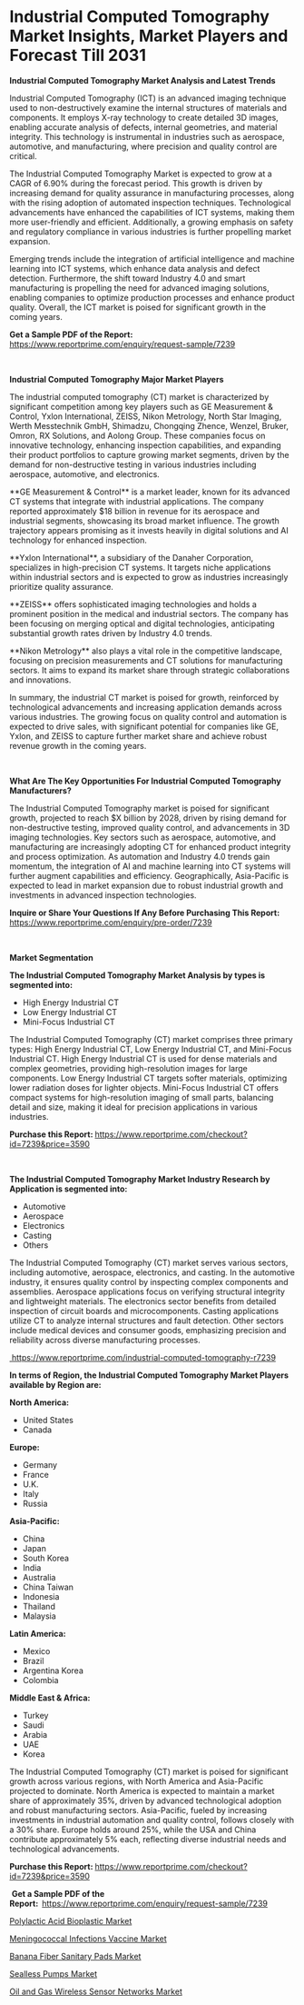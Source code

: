 <p><h1>Industrial Computed Tomography Market Insights, Market Players and Forecast Till 2031</h1></p><p><strong>Industrial Computed Tomography Market Analysis and Latest Trends</strong></p>
<p><p>Industrial Computed Tomography (ICT) is an advanced imaging technique used to non-destructively examine the internal structures of materials and components. It employs X-ray technology to create detailed 3D images, enabling accurate analysis of defects, internal geometries, and material integrity. This technology is instrumental in industries such as aerospace, automotive, and manufacturing, where precision and quality control are critical.</p><p>The Industrial Computed Tomography Market is expected to grow at a CAGR of 6.90% during the forecast period. This growth is driven by increasing demand for quality assurance in manufacturing processes, along with the rising adoption of automated inspection techniques. Technological advancements have enhanced the capabilities of ICT systems, making them more user-friendly and efficient. Additionally, a growing emphasis on safety and regulatory compliance in various industries is further propelling market expansion. </p><p>Emerging trends include the integration of artificial intelligence and machine learning into ICT systems, which enhance data analysis and defect detection. Furthermore, the shift toward Industry 4.0 and smart manufacturing is propelling the need for advanced imaging solutions, enabling companies to optimize production processes and enhance product quality. Overall, the ICT market is poised for significant growth in the coming years.</p></p>
<p><strong>Get a Sample PDF of the Report:&nbsp;</strong> <a href="https://www.reportprime.com/enquiry/request-sample/7239?utm_campaign=1833&utm_medium=2&utm_source=Github&utm_content=ia&utm_term=25112024&utm_id=industrial-computed-tomography">https://www.reportprime.com/enquiry/request-sample/7239</a></p>
<p>&nbsp;</p>
<p><strong>Industrial Computed Tomography Major Market Players</strong></p>
<p><p>The industrial computed tomography (CT) market is characterized by significant competition among key players such as GE Measurement & Control, Yxlon International, ZEISS, Nikon Metrology, North Star Imaging, Werth Messtechnik GmbH, Shimadzu, Chongqing Zhence, Wenzel, Bruker, Omron, RX Solutions, and Aolong Group. These companies focus on innovative technology, enhancing inspection capabilities, and expanding their product portfolios to capture growing market segments, driven by the demand for non-destructive testing in various industries including aerospace, automotive, and electronics.</p><p>**GE Measurement & Control** is a market leader, known for its advanced CT systems that integrate with industrial applications. The company reported approximately $18 billion in revenue for its aerospace and industrial segments, showcasing its broad market influence. The growth trajectory appears promising as it invests heavily in digital solutions and AI technology for enhanced inspection.</p><p>**Yxlon International**, a subsidiary of the Danaher Corporation, specializes in high-precision CT systems. It targets niche applications within industrial sectors and is expected to grow as industries increasingly prioritize quality assurance. </p><p>**ZEISS** offers sophisticated imaging technologies and holds a prominent position in the medical and industrial sectors. The company has been focusing on merging optical and digital technologies, anticipating substantial growth rates driven by Industry 4.0 trends.</p><p>**Nikon Metrology** also plays a vital role in the competitive landscape, focusing on precision measurements and CT solutions for manufacturing sectors. It aims to expand its market share through strategic collaborations and innovations.</p><p>In summary, the industrial CT market is poised for growth, reinforced by technological advancements and increasing application demands across various industries. The growing focus on quality control and automation is expected to drive sales, with significant potential for companies like GE, Yxlon, and ZEISS to capture further market share and achieve robust revenue growth in the coming years.</p></p>
<p>&nbsp;</p>
<p><strong>What Are The Key Opportunities For Industrial Computed Tomography Manufacturers?</strong></p>
<p><p>The Industrial Computed Tomography market is poised for significant growth, projected to reach $X billion by 2028, driven by rising demand for non-destructive testing, improved quality control, and advancements in 3D imaging technologies. Key sectors such as aerospace, automotive, and manufacturing are increasingly adopting CT for enhanced product integrity and process optimization. As automation and Industry 4.0 trends gain momentum, the integration of AI and machine learning into CT systems will further augment capabilities and efficiency. Geographically, Asia-Pacific is expected to lead in market expansion due to robust industrial growth and investments in advanced inspection technologies.</p></p>
<p><strong>Inquire or Share Your Questions If Any Before Purchasing This Report:</strong> <a href="https://www.reportprime.com/enquiry/pre-order/7239?utm_campaign=1833&utm_medium=2&utm_source=Github&utm_content=ia&utm_term=25112024&utm_id=industrial-computed-tomography">https://www.reportprime.com/enquiry/pre-order/7239</a></p>
<p>&nbsp;</p>
<p><strong>Market Segmentation</strong></p>
<p><strong>The Industrial Computed Tomography Market Analysis by types is segmented into:</strong></p>
<p><ul><li>High Energy Industrial CT</li><li>Low Energy Industrial CT</li><li>Mini-Focus Industrial CT</li></ul></p>
<p><p>The Industrial Computed Tomography (CT) market comprises three primary types: High Energy Industrial CT, Low Energy Industrial CT, and Mini-Focus Industrial CT. High Energy Industrial CT is used for dense materials and complex geometries, providing high-resolution images for large components. Low Energy Industrial CT targets softer materials, optimizing lower radiation doses for lighter objects. Mini-Focus Industrial CT offers compact systems for high-resolution imaging of small parts, balancing detail and size, making it ideal for precision applications in various industries.</p></p>
<p><strong>Purchase this Report:&nbsp;</strong><a href="https://www.reportprime.com/checkout?id=7239&price=3590&utm_campaign=1833&utm_medium=2&utm_source=Github&utm_content=ia&utm_term=25112024&utm_id=industrial-computed-tomography">https://www.reportprime.com/checkout?id=7239&price=3590</a></p>
<p>&nbsp;</p>
<p><strong>The Industrial Computed Tomography Market Industry Research by Application is segmented into:</strong></p>
<p><ul><li>Automotive</li><li>Aerospace</li><li>Electronics</li><li>Casting</li><li>Others</li></ul></p>
<p><p>The Industrial Computed Tomography (CT) market serves various sectors, including automotive, aerospace, electronics, and casting. In the automotive industry, it ensures quality control by inspecting complex components and assemblies. Aerospace applications focus on verifying structural integrity and lightweight materials. The electronics sector benefits from detailed inspection of circuit boards and microcomponents. Casting applications utilize CT to analyze internal structures and fault detection. Other sectors include medical devices and consumer goods, emphasizing precision and reliability across diverse manufacturing processes.</p></p>
<p><a href="https://www.reportprime.com/industrial-computed-tomography-r7239?utm_campaign=1833&utm_medium=2&utm_source=Github&utm_content=ia&utm_term=25112024&utm_id=industrial-computed-tomography">&nbsp;https://www.reportprime.com/industrial-computed-tomography-r7239</a></p>
<p><strong>In terms of Region, the Industrial Computed Tomography Market Players available by Region are:</strong></p>
<p>
    <p> <strong> North America: </strong>
        <ul>
            <li>United States</li>
            <li>Canada</li>
        </ul>
        </p> 
    <p> <strong> Europe: </strong>
        <ul>
            <li>Germany</li>
            <li>France</li>
            <li>U.K.</li>
            <li>Italy</li>
            <li>Russia</li>
        </ul>
        </p> 
    <p> <strong> Asia-Pacific: </strong>
        <ul>
            <li>China</li>
            <li>Japan</li>
            <li>South Korea</li>
            <li>India</li>
            <li>Australia</li>
            <li>China Taiwan</li>
            <li>Indonesia</li>
            <li>Thailand</li>
            <li>Malaysia</li>
        </ul>
        </p> 
    <p> <strong> Latin America: </strong>
        <ul>
            <li>Mexico</li>
            <li>Brazil</li>
            <li>Argentina Korea</li>
            <li>Colombia</li>
        </ul>
        </p> 
    <p> <strong> Middle East & Africa: </strong>
        <ul>
            <li>Turkey</li>
            <li>Saudi</li>
            <li>Arabia</li>
            <li>UAE</li>
            <li>Korea</li>
        </ul>
    </p>
    </p>
<p><p>The Industrial Computed Tomography (CT) market is poised for significant growth across various regions, with North America and Asia-Pacific projected to dominate. North America is expected to maintain a market share of approximately 35%, driven by advanced technological adoption and robust manufacturing sectors. Asia-Pacific, fueled by increasing investments in industrial automation and quality control, follows closely with a 30% share. Europe holds around 25%, while the USA and China contribute approximately 5% each, reflecting diverse industrial needs and technological advancements.</p></p>
<p><strong>Purchase this Report: </strong><a href="https://www.reportprime.com/checkout?id=7239&price=3590&utm_campaign=1833&utm_medium=2&utm_source=Github&utm_content=ia&utm_term=25112024&utm_id=industrial-computed-tomography">https://www.reportprime.com/checkout?id=7239&price=3590</a></p>
<p>&nbsp;<strong>Get a Sample PDF of the Report:&nbsp;&nbsp;</strong><a href="https://www.reportprime.com/enquiry/request-sample/7239?utm_campaign=1833&utm_medium=2&utm_source=Github&utm_content=ia&utm_term=25112024&utm_id=industrial-computed-tomography">https://www.reportprime.com/enquiry/request-sample/7239</a></p>
<p><strong></strong></p>
<p><p><a href="https://www.linkedin.com/pulse/pioneering-growth-analyzing-global-polylactic-acid-bioplastic-lwxue?utm_campaign=1833&utm_medium=2&utm_source=Github&utm_content=ia&utm_term=25112024&utm_id=industrial-computed-tomography">Polylactic Acid Bioplastic Market</a></p><p><a href="https://issuu.com/reportprime-2/docs/meningococcal-infections-vaccine-ma_e534214fef74ff?utm_campaign=1833&utm_medium=2&utm_source=Github&utm_content=ia&utm_term=25112024&utm_id=industrial-computed-tomography">Meningococcal Infections Vaccine Market</a></p><p><a href="https://www.linkedin.com/pulse/global-banana-fiber-sanitary-pads-market-trends-insights-growth-uxybc?utm_campaign=1833&utm_medium=2&utm_source=Github&utm_content=ia&utm_term=25112024&utm_id=industrial-computed-tomography">Banana Fiber Sanitary Pads Market</a></p><p><a href="https://github.com/FassouRP/Market-Research-Report-List-6/blob/main/sealless-pumps-market.md?utm_campaign=1833&utm_medium=2&utm_source=Github&utm_content=ia&utm_term=25112024&utm_id=industrial-computed-tomography">Sealless Pumps Market</a></p><p><a href="https://issuu.com/reportprime-2/docs/oil-and-gas-wireless-sensor-network_4621df4a0f6b08?utm_campaign=1833&utm_medium=2&utm_source=Github&utm_content=ia&utm_term=25112024&utm_id=industrial-computed-tomography">Oil and Gas Wireless Sensor Networks Market</a></p></p>